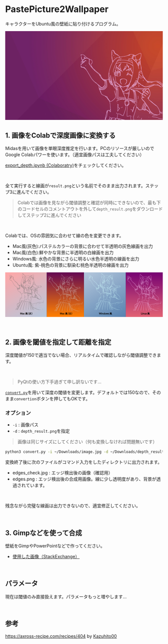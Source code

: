 # PastePicture2Wallpaper

キャラクターをUbuntu風の壁紙に貼り付けるプログラム。

![](./images_for_readme/urara-ubuntu-wallpaper.jpg)

## 1. 画像をColabで深度画像に変換する

Midasを用いて画像を単眼深度推定を行います。PCのリソースが厳しいのでGoogle Colabパワーを使います。（適宜画像パスは工夫してください）

[export_depth.ipynb (Colaboratry)](https://colab.research.google.com/github/Ar-Ray-code/PastePicture2Wallpaper/blob/main/PastePicture2Wallpaper.ipynb)をチェックしてください。

<br>

全て実行すると線画が`result.png`という名前でそのまま出力されます。ステップ3に進んでください。

> Colabでは画像を見ながら閾値調整と確認が同時にできないので、最も下のコードセルのコメントアウトを外して`depth_result.png`をダウンロードしてステップ2に進んでください

<br>

Colabでは、OSの雰囲気に合わせて線の色を変更できます。

- Mac風(灰色):パステルカラーの背景に合わせて半透明の灰色線画を出力
- Mac風(白色):鮮やかな背景に半透明の白線画を出力
- Windows風: 水色の背景にさらに明るい水色半透明の線画を出力
- Ubuntu風: 紫-桃色の背景に馴染む桃色半透明の線画を出力

![](./images_for_readme/export-variation.png)

<br>

## 2. 画像を閾値を指定して距離を指定

深度閾値が150で適当でない場合、リアルタイムで確認しながら閾値調整できます。

<br>

> PyQtの使い方下手過ぎて申し訳ないです…

[`convert.py`](./convert.py)を用いて深度の閾値を変更します。デフォルトでは150なので、そのまま`convertion`ボタンを押してもOKです。

### オプション

- `-i` : 画像パス
- `-d` : `depth_result.png`を指定

> 画像は同じサイズにしてください（何も変換しなければ問題無いです）

```bash
python3 convert.py -i ~/Downloads/image.jpg -d ~/Downloads/depth_result.png
```

変換終了後に次のファイルがコマンド入力をしたディレクトリに出力されます。

- edges_check.jpg : エッジ検出後の画像（確認用）
- edges.png : エッジ検出後の合成用画像。線に少し透明度があり、背景が透過されています。

<br>

残念ながら完璧な線画は出力できないので、適宜修正してください。

<br>

## 3. Gimpなどを使って合成

壁紙をGimpやPowerPointなどで作ってください。

- [使用した画像（StackExchange）](https://askubuntu.com/questions/1187569/where-to-find-default-ubuntu-purple-wallpaper-without-animals)

<br>

## パラメータ

現在は閾値のみ直接扱えます。パラメータもっと増やします…

<br>

## 参考

https://axross-recipe.com/recipes/404 by [Kazuhito00](https://github.com/Kazuhito00/)